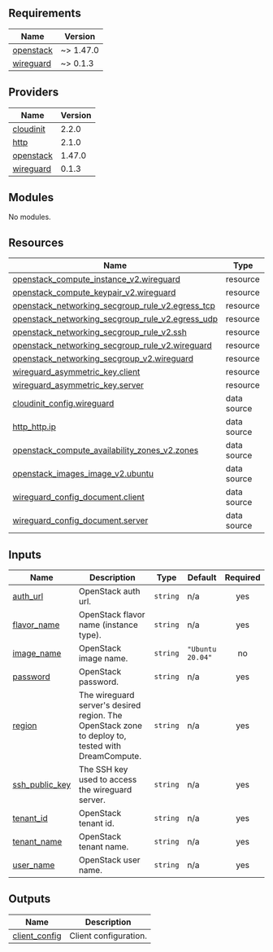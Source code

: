 ## Requirements

| Name | Version |
|------|---------|
| <a name="requirement_openstack"></a> [openstack](#requirement\_openstack) | ~> 1.47.0 |
| <a name="requirement_wireguard"></a> [wireguard](#requirement\_wireguard) | ~> 0.1.3 |

## Providers

| Name | Version |
|------|---------|
| <a name="provider_cloudinit"></a> [cloudinit](#provider\_cloudinit) | 2.2.0 |
| <a name="provider_http"></a> [http](#provider\_http) | 2.1.0 |
| <a name="provider_openstack"></a> [openstack](#provider\_openstack) | 1.47.0 |
| <a name="provider_wireguard"></a> [wireguard](#provider\_wireguard) | 0.1.3 |

## Modules

No modules.

## Resources

| Name | Type |
|------|------|
| [openstack_compute_instance_v2.wireguard](https://registry.terraform.io/providers/terraform-provider-openstack/openstack/latest/docs/resources/compute_instance_v2) | resource |
| [openstack_compute_keypair_v2.wireguard](https://registry.terraform.io/providers/terraform-provider-openstack/openstack/latest/docs/resources/compute_keypair_v2) | resource |
| [openstack_networking_secgroup_rule_v2.egress_tcp](https://registry.terraform.io/providers/terraform-provider-openstack/openstack/latest/docs/resources/networking_secgroup_rule_v2) | resource |
| [openstack_networking_secgroup_rule_v2.egress_udp](https://registry.terraform.io/providers/terraform-provider-openstack/openstack/latest/docs/resources/networking_secgroup_rule_v2) | resource |
| [openstack_networking_secgroup_rule_v2.ssh](https://registry.terraform.io/providers/terraform-provider-openstack/openstack/latest/docs/resources/networking_secgroup_rule_v2) | resource |
| [openstack_networking_secgroup_rule_v2.wireguard](https://registry.terraform.io/providers/terraform-provider-openstack/openstack/latest/docs/resources/networking_secgroup_rule_v2) | resource |
| [openstack_networking_secgroup_v2.wireguard](https://registry.terraform.io/providers/terraform-provider-openstack/openstack/latest/docs/resources/networking_secgroup_v2) | resource |
| [wireguard_asymmetric_key.client](https://registry.terraform.io/providers/OJFord/wireguard/latest/docs/resources/asymmetric_key) | resource |
| [wireguard_asymmetric_key.server](https://registry.terraform.io/providers/OJFord/wireguard/latest/docs/resources/asymmetric_key) | resource |
| [cloudinit_config.wireguard](https://registry.terraform.io/providers/hashicorp/cloudinit/latest/docs/data-sources/config) | data source |
| [http_http.ip](https://registry.terraform.io/providers/hashicorp/http/latest/docs/data-sources/http) | data source |
| [openstack_compute_availability_zones_v2.zones](https://registry.terraform.io/providers/terraform-provider-openstack/openstack/latest/docs/data-sources/compute_availability_zones_v2) | data source |
| [openstack_images_image_v2.ubuntu](https://registry.terraform.io/providers/terraform-provider-openstack/openstack/latest/docs/data-sources/images_image_v2) | data source |
| [wireguard_config_document.client](https://registry.terraform.io/providers/OJFord/wireguard/latest/docs/data-sources/config_document) | data source |
| [wireguard_config_document.server](https://registry.terraform.io/providers/OJFord/wireguard/latest/docs/data-sources/config_document) | data source |

## Inputs

| Name | Description | Type | Default | Required |
|------|-------------|------|---------|:--------:|
| <a name="input_auth_url"></a> [auth\_url](#input\_auth\_url) | OpenStack auth url. | `string` | n/a | yes |
| <a name="input_flavor_name"></a> [flavor\_name](#input\_flavor\_name) | OpenStack flavor name (instance type). | `string` | n/a | yes |
| <a name="input_image_name"></a> [image\_name](#input\_image\_name) | OpenStack image name. | `string` | `"Ubuntu 20.04"` | no |
| <a name="input_password"></a> [password](#input\_password) | OpenStack password. | `string` | n/a | yes |
| <a name="input_region"></a> [region](#input\_region) | The wireguard server's desired region. The OpenStack zone to deploy to, tested with DreamCompute. | `string` | n/a | yes |
| <a name="input_ssh_public_key"></a> [ssh\_public\_key](#input\_ssh\_public\_key) | The SSH key used to access the wireguard server. | `string` | n/a | yes |
| <a name="input_tenant_id"></a> [tenant\_id](#input\_tenant\_id) | OpenStack tenant id. | `string` | n/a | yes |
| <a name="input_tenant_name"></a> [tenant\_name](#input\_tenant\_name) | OpenStack tenant name. | `string` | n/a | yes |
| <a name="input_user_name"></a> [user\_name](#input\_user\_name) | OpenStack user name. | `string` | n/a | yes |

## Outputs

| Name | Description |
|------|-------------|
| <a name="output_client_config"></a> [client\_config](#output\_client\_config) | Client configuration. |
